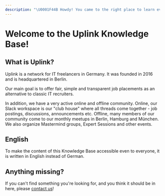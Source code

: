 ```yaml
---
description: "\U0001F44B Howdy! You came to the right place to learn everything about how the Uplink freelancer community works."
---
```


# Welcome to the Uplink Knowledge Base!

## What is Uplink?

Uplink is a network for IT freelancers in Germany. It was founded in 2016 and is headquartered in Berlin.

Our main goal is to offer fair, simple and transparent job placements as an alternative to classic IT recruiters.

In addition, we have a very active online and offline community. Online, our Slack workspace is our "club house" where all threads come together - job postings, discussions, announcements etc. Offline, many members of our community come to our monthly meetups in Berlin, Hamburg and München. We also organize Mastermind groups, Expert Sessions and other events.

## English

To make the content of this Knowledge Base accessible even to everyone, it is written in English instead of German.

## Anything missing?

If you can't find something you're looking for, and you think it should be in here, please [contact us](mailto:hello@uplink.tech)!


